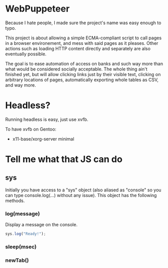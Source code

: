 # WebPuppeteer

Because I hate people, I made sure the project's name was easy enough to typo.

This project is about allowing a simple ECMA-compliant script to call pages in a browser environement, and mess with said pages as it pleases. Other actions such as loading HTTP content directly and separately are also eventually possible.

The goal is to ease automation of access on banks and such way more than what would be considered socially acceptable. The whole thing ain't finished yet, but will allow clicking links just by their visible text, clicking on arbitrary locations of pages, automatically exporting whole tables as CSV, and way more.

# Headless?

Running headless is easy, just use xvfb.

To have xvfb on Gentoo:

- x11-base/xorg-server minimal

# Tell me what that JS can do

## sys

Initially you have access to a "sys" object (also aliased as "console" so you can type console.log(...) without any issue). This object has the following methods.

### log(message)

Display a message on the console.

```javascript
sys.log("Ready!");
```

### sleep(msec)

### newTab()

